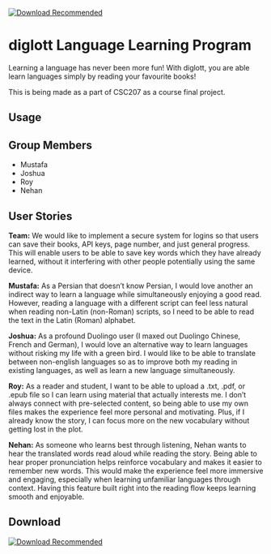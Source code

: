 
[![Download Recommended](https://img.shields.io/github/v/release/joshuazcchen/diglott?label=Download%20Latest%20JAR)](https://github.com/joshuazcchen/diglott/releases/latest)


# diglott Language Learning Program
Learning a language has never been more fun! With diglott, you are able learn languages simply by reading your favourite books!

This is being made as a part of CSC207 as a course final project.

## Usage


## Group Members
- Mustafa
- Joshua
- Roy
- Nehan


## User Stories
**Team:** We would like to implement a secure system for logins so that users can save their books, API keys, page number, and just general progress. This will enable users to be able to save key words which they have already learned, without it interfering with other people potentially using the same device. 

**Mustafa:** As a Persian that doesn’t know Persian, I would love another an indirect way to learn a language while simultaneously enjoying a good read. However, reading a language with a different script can feel less natural when reading non-Latin (non-Roman) scripts, so I need to be able to read the text in the Latin (Roman) alphabet.

**Joshua:** As a profound Duolingo user (I maxed out Duolingo Chinese, French and German), I would love an alternative way to learn languages without risking my life with a green bird. I would like to be able to translate between non-english languages so as to improve both my reading in existing languages, as well as learn a new language simultaneously.

**Roy:** As a reader and student, I want to be able to upload a .txt, .pdf, or .epub file so I can learn using material that actually interests me. I don’t always connect with pre-selected content, so being able to use my own files makes the experience feel more personal and motivating. Plus, if I already know the story, I can focus more on the new vocabulary without getting lost in the plot.

**Nehan:** As someone who learns best through listening, Nehan wants to hear the translated words read aloud while reading the story. Being able to hear proper pronunciation helps reinforce vocabulary and makes it easier to remember new words. This would make the experience feel more immersive and engaging, especially when learning unfamiliar languages through context. Having this feature built right into the reading flow keeps learning smooth and enjoyable. 


## Download

[![Download Recommended](https://img.shields.io/github/v/release/joshuazcchen/diglott?label=Download%20Latest%20JAR)](https://github.com/joshuazcchen/diglott/releases/latest)

